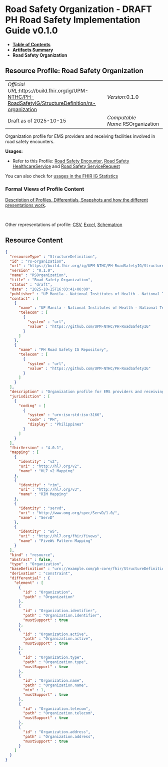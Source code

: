 # Road Safety Organization - DRAFT PH Road Safety Implementation Guide v0.1.0

* [**Table of Contents**](toc.md)
* [**Artifacts Summary**](artifacts.md)
* **Road Safety Organization**

## Resource Profile: Road Safety Organization 

| | |
| :--- | :--- |
| *Official URL*:https://build.fhir.org/ig/UPM-NTHC/PH-RoadSafetyIG/StructureDefinition/rs-organization | *Version*:0.1.0 |
| Draft as of 2025-10-15 | *Computable Name*:RSOrganization |

 
Organization profile for EMS providers and receiving facilities involved in road safety encounters. 

**Usages:**

* Refer to this Profile: [Road Safety Encounter](StructureDefinition-rs-encounter.md), [Road Safety HealthcareService](StructureDefinition-rs-healthcare-service.md) and [Road Safety ServiceRequest](StructureDefinition-rs-service-request.md)

You can also check for [usages in the FHIR IG Statistics](https://packages2.fhir.org/xig/example.fhir.ph.roadsafety|current/StructureDefinition/rs-organization)

### Formal Views of Profile Content

 [Description of Profiles, Differentials, Snapshots and how the different presentations work](http://build.fhir.org/ig/FHIR/ig-guidance/readingIgs.html#structure-definitions). 

 

Other representations of profile: [CSV](StructureDefinition-rs-organization.csv), [Excel](StructureDefinition-rs-organization.xlsx), [Schematron](StructureDefinition-rs-organization.sch) 



## Resource Content

```json
{
  "resourceType" : "StructureDefinition",
  "id" : "rs-organization",
  "url" : "https://build.fhir.org/ig/UPM-NTHC/PH-RoadSafetyIG/StructureDefinition/rs-organization",
  "version" : "0.1.0",
  "name" : "RSOrganization",
  "title" : "Road Safety Organization",
  "status" : "draft",
  "date" : "2025-10-15T16:03:41+00:00",
  "publisher" : "UP Manila - National Institutes of Health - National Telehealth Center",
  "contact" : [
    {
      "name" : "UP Manila - National Institutes of Health - National Telehealth Center",
      "telecom" : [
        {
          "system" : "url",
          "value" : "https://github.com/UPM-NTHC/PH-RoadSafetyIG"
        }
      ]
    },
    {
      "name" : "PH Road Safety IG Repository",
      "telecom" : [
        {
          "system" : "url",
          "value" : "https://github.com/UPM-NTHC/PH-RoadSafetyIG"
        }
      ]
    }
  ],
  "description" : "Organization profile for EMS providers and receiving facilities involved in road safety encounters.",
  "jurisdiction" : [
    {
      "coding" : [
        {
          "system" : "urn:iso:std:iso:3166",
          "code" : "PH",
          "display" : "Philippines"
        }
      ]
    }
  ],
  "fhirVersion" : "4.0.1",
  "mapping" : [
    {
      "identity" : "v2",
      "uri" : "http://hl7.org/v2",
      "name" : "HL7 v2 Mapping"
    },
    {
      "identity" : "rim",
      "uri" : "http://hl7.org/v3",
      "name" : "RIM Mapping"
    },
    {
      "identity" : "servd",
      "uri" : "http://www.omg.org/spec/ServD/1.0/",
      "name" : "ServD"
    },
    {
      "identity" : "w5",
      "uri" : "http://hl7.org/fhir/fivews",
      "name" : "FiveWs Pattern Mapping"
    }
  ],
  "kind" : "resource",
  "abstract" : false,
  "type" : "Organization",
  "baseDefinition" : "urn://example.com/ph-core/fhir/StructureDefinition/ph-core-organization",
  "derivation" : "constraint",
  "differential" : {
    "element" : [
      {
        "id" : "Organization",
        "path" : "Organization"
      },
      {
        "id" : "Organization.identifier",
        "path" : "Organization.identifier",
        "mustSupport" : true
      },
      {
        "id" : "Organization.active",
        "path" : "Organization.active",
        "mustSupport" : true
      },
      {
        "id" : "Organization.type",
        "path" : "Organization.type",
        "mustSupport" : true
      },
      {
        "id" : "Organization.name",
        "path" : "Organization.name",
        "min" : 1,
        "mustSupport" : true
      },
      {
        "id" : "Organization.telecom",
        "path" : "Organization.telecom",
        "mustSupport" : true
      },
      {
        "id" : "Organization.address",
        "path" : "Organization.address",
        "mustSupport" : true
      }
    ]
  }
}

```
